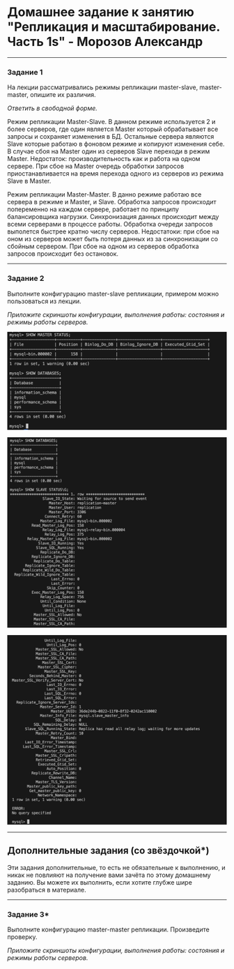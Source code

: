 # Домашнее задание к занятию "Репликация и масштабирование. Часть 1s" - Морозов Александр

---

### Задание 1

На лекции рассматривались режимы репликации master-slave, master-master, опишите их различия.

*Ответить в свободной форме.*

Режим репликации Master-Slave.
В данном режиме используется 2 и более серверов, где один является Master который обрабатывает все запросы и сохраняет изменения в БД. Остальные сервера являются Slave которые работаю в фоновом режиме и копируют изменения себе. В случае сбоя на Master один из серверов Slave переходи в режим Master. Недостаток: производительность как и работа на одном сервере. При сбое на Master очередь обработки запросов приостанавливается на время перехода одного из серверов из режима Slave в Master. 

Режим репликации Master-Master.
В данно режиме работаю все сервера в режиме и Master, и Slave. Обработка запросов происходит попеременно на каждом сервере, работает по принципу балансировщика нагрузки. Синхронизация данных происходит между всеми серверами в процессе работы. Обработка очереди запросов выполется быстрее кратно числу серверов. Недостатоки: при сбое на оном из серверов может быть потеря данных из за синхронизации со сбойным сервером. При сбое на одном из серверов обработка запросов происходит без остановок.

---

### Задание 2

Выполните конфигурацию master-slave репликации, примером можно пользоваться из лекции.

*Приложите скриншоты конфигурации, выполнения работы: состояния и режимы работы серверов.*

![alt text](https://github.com/Mars12121/hw-12-06/blob/main/img/1.png)

![alt text](https://github.com/Mars12121/hw-12-06/blob/main/img/2.png)

![alt text](https://github.com/Mars12121/hw-12-06/blob/main/img/3.png)

---

## Дополнительные задания (со звёздочкой*)
Эти задания дополнительные, то есть не обязательные к выполнению, и никак не повлияют на получение вами зачёта по этому домашнему заданию. Вы можете их выполнить, если хотите глубже шире разобраться в материале.

---

### Задание 3* 

Выполните конфигурацию master-master репликации. Произведите проверку.

*Приложите скриншоты конфигурации, выполнения работы: состояния и режимы работы серверов.*
